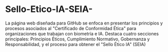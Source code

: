 # Sello-Etico-IA-SEIA-
La página web diseñada para GitHub se enfoca en presentar los principios y procesos asociados al "Certificado de Conformidad Ética" para organizaciones que trabajan con biometría e IA. Destaca cuatro secciones principales: Principios Éticos, Cumplimiento Normativo, Gobernanza y Responsabilidad, y el proceso para obtener el "Sello Ético IA" (SEIA)
